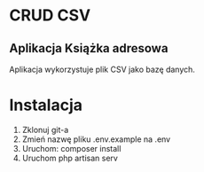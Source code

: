 # CRUD CSV
## Aplikacja Książka adresowa
Aplikacja wykorzystuje  plik CSV jako bazę danych.
# Instalacja
1. Zklonuj git-a
2. Zmień nazwę pliku .env.example na .env
3. Uruchom: composer install
4. Uruchom php artisan serv


